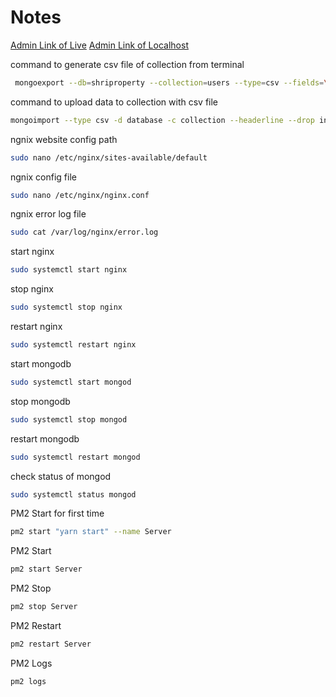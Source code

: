 # Notes

[Admin Link of Live](https://shriproperty.com/thisissomethingrandomwhichnoonecanthinkabout)
[Admin Link of Localhost](http://localhost:3000/thisissomethingrandomwhichnoonecanthinkabout)

command to generate csv file of collection from terminal

```bash
 mongoexport --db=shriproperty --collection=users --type=csv --fields=\_id,name,email,phone,password --out=user.csv
```

command to upload data to collection with csv file

```bash
mongoimport --type csv -d database -c collection --headerline --drop index2020.csv
```

ngnix website config path

```bash
sudo nano /etc/nginx/sites-available/default
```

ngnix config file

```bash
sudo nano /etc/nginx/nginx.conf
```

ngnix error log file

```bash
sudo cat /var/log/nginx/error.log
```

start nginx

```bash
sudo systemctl start nginx
```

stop nginx

```bash
sudo systemctl stop nginx
```

restart nginx

```bash
sudo systemctl restart nginx
```

start mongodb

```bash
sudo systemctl start mongod
```

stop mongodb

```bash
sudo systemctl stop mongod
```

restart mongodb

```bash
sudo systemctl restart mongod
```

check status of mongod

```bash
sudo systemctl status mongod
```

PM2 Start for first time

```bash
pm2 start "yarn start" --name Server
```

PM2 Start

```bash
pm2 start Server
```

PM2 Stop

```bash
pm2 stop Server
```

PM2 Restart

```bash
pm2 restart Server
```

PM2 Logs

```bash
pm2 logs
```
